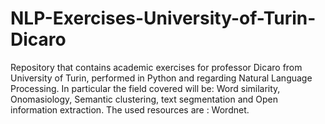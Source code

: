 # NLP-Exercises-University-of-Turin-Dicaro
Repository that contains academic exercises for professor Dicaro from University of Turin, performed in Python and regarding Natural Language Processing. In particular the field covered will be: Word similarity, Onomasiology, Semantic clustering, text segmentation and Open information extraction. The used resources are : Wordnet.
